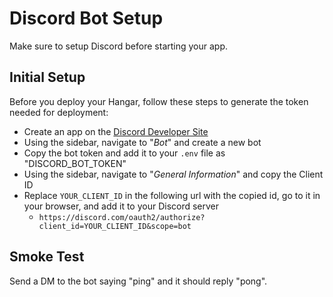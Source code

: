 # Discord Bot Setup

Make sure to setup Discord before starting your app.

## Initial Setup

Before you deploy your Hangar, follow these steps to generate the token needed for deployment:

- Create an app on the [Discord Developer Site](https://discord.com/developers/applications)
- Using the sidebar, navigate to "_Bot_" and create a new bot
- Copy the bot token and add it to your `.env` file as "DISCORD_BOT_TOKEN"
- Using the sidebar, navigate to "_General Information_" and copy the Client ID
- Replace `YOUR_CLIENT_ID` in the following url with the copied id, go to it in your browser, and add it to your Discord server
  - `https://discord.com/oauth2/authorize?client_id=YOUR_CLIENT_ID&scope=bot`

## Smoke Test

Send a DM to the bot saying "ping" and it should reply "pong".
